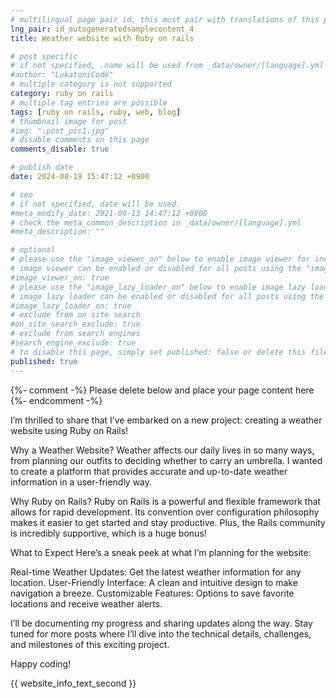 ```yaml
---
# multilingual page pair id, this must pair with translations of this page. (This name must be unique)
lng_pair: id_autogeneratedsamplecontent_4
title: Weather website with Ruby on rails

# post specific
# if not specified, .name will be used from _data/owner/[language].yml
#author: "LukatoniCode"
# multiple category is not supported
category: ruby on rails
# multiple tag entries are possible
tags: [ruby on rails, ruby, web, blog]
# thumbnail image for post
#img: ":post_pic1.jpg"
# disable comments on this page
comments_disable: true

# publish date
date: 2024-08-19 15:47:12 +0900

# seo
# if not specified, date will be used.
#meta_modify_date: 2021-09-13 14:47:12 +0900
# check the meta_common_description in _data/owner/[language].yml
#meta_description: ""

# optional
# please use the "image_viewer_on" below to enable image viewer for individual pages or posts (_posts/ or [language]/_posts folders).
# image viewer can be enabled or disabled for all posts using the "image_viewer_posts: true" setting in _data/conf/main.yml.
#image_viewer_on: true
# please use the "image_lazy_loader_on" below to enable image lazy loader for individual pages or posts (_posts/ or [language]/_posts folders).
# image lazy loader can be enabled or disabled for all posts using the "image_lazy_loader_posts: true" setting in _data/conf/main.yml.
#image_lazy_loader_on: true
# exclude from on site search
#on_site_search_exclude: true
# exclude from search engines
#search_engine_exclude: true
# to disable this page, simply set published: false or delete this file
published: true
---
```


{%- comment -%} Please delete below and place your page content here {%- endcomment -%}

<!-- outline-start -->
I’m thrilled to share that I’ve embarked on a new project: creating a weather website using Ruby on Rails! 

Why a Weather Website?
Weather affects our daily lives in so many ways, from planning our outfits to deciding whether to carry an umbrella. I wanted to create a platform that provides accurate and up-to-date weather information in a user-friendly way.

Why Ruby on Rails?
Ruby on Rails is a powerful and flexible framework that allows for rapid development. Its convention over configuration philosophy makes it easier to get started and stay productive. Plus, the Rails community is incredibly supportive, which is a huge bonus!

What to Expect
Here’s a sneak peek at what I’m planning for the website:

Real-time Weather Updates: Get the latest weather information for any location.
User-Friendly Interface: A clean and intuitive design to make navigation a breeze.
Customizable Features: Options to save favorite locations and receive weather alerts.

I’ll be documenting my progress and sharing updates along the way. Stay tuned for more posts where I’ll dive into the technical details, challenges, and milestones of this exciting project.

Happy coding!

<!-- outline-end -->

{{ website_info_text_second }}
